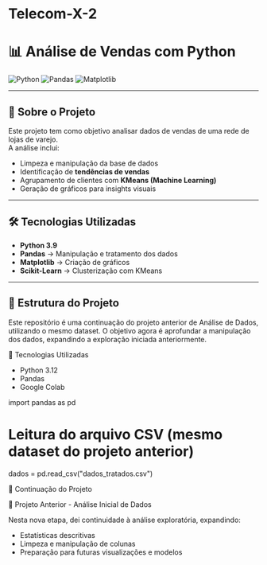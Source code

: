 # Telecom-X-2
# 📊 Análise de Vendas com Python  

![Python](https://img.shields.io/badge/Python-3.9-blue?logo=python&logoColor=white)
![Pandas](https://img.shields.io/badge/Pandas-Data--Analysis-yellow?logo=pandas)
![Matplotlib](https://img.shields.io/badge/Matplotlib-Visualization-orange)

---

## 📌 Sobre o Projeto
Este projeto tem como objetivo analisar dados de vendas de uma rede de lojas de varejo.  
A análise inclui:  
- Limpeza e manipulação da base de dados  
- Identificação de **tendências de vendas**  
- Agrupamento de clientes com **KMeans (Machine Learning)**  
- Geração de gráficos para insights visuais  

---

## 🛠️ Tecnologias Utilizadas
- **Python 3.9**
- **Pandas** → Manipulação e tratamento dos dados  
- **Matplotlib** → Criação de gráficos  
- **Scikit-Learn** → Clusterização com KMeans  

---

## 📂 Estrutura do Projeto

Este repositório é uma continuação do projeto anterior de Análise de Dados, utilizando o mesmo dataset.
O objetivo agora é aprofundar a manipulação dos dados, expandindo a exploração iniciada anteriormente.

🚀 Tecnologias Utilizadas
- Python 3.12
- Pandas
- Google Colab

import pandas as pd

# Leitura do arquivo CSV (mesmo dataset do projeto anterior)
dados = pd.read_csv("dados_tratados.csv")

📌 Continuação do Projeto

🔗 Projeto Anterior - Análise Inicial de Dados

Nesta nova etapa, dei continuidade à análise exploratória, expandindo:
- Estatísticas descritivas
- Limpeza e manipulação de colunas
- Preparação para futuras visualizações e modelos
